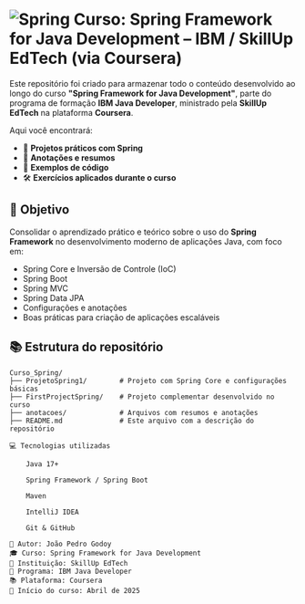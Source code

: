 # ![Spring](https://img.shields.io/badge/Spring-Framework-6DB33F?logo=spring&logoColor=white&style=for-the-badge) Curso: Spring Framework for Java Development – IBM / SkillUp EdTech (via Coursera)


Este repositório foi criado para armazenar todo o conteúdo desenvolvido ao longo do curso **"Spring Framework for Java Development"**, parte do programa de formação **IBM Java Developer**, ministrado pela **SkillUp EdTech** na plataforma **Coursera**.

Aqui você encontrará:

- 📁 **Projetos práticos com Spring**
- 🧠 **Anotações e resumos**
- 🧪 **Exemplos de código**
- 🛠️ **Exercícios aplicados durante o curso**

## 📌 Objetivo

Consolidar o aprendizado prático e teórico sobre o uso do **Spring Framework** no desenvolvimento moderno de aplicações Java, com foco em:

- Spring Core e Inversão de Controle (IoC)
- Spring Boot
- Spring MVC
- Spring Data JPA
- Configurações e anotações
- Boas práticas para criação de aplicações escaláveis


## 📚 Estrutura do repositório

```plaintext
Curso_Spring/
├── ProjetoSpring1/        # Projeto com Spring Core e configurações básicas
├── FirstProjectSpring/    # Projeto complementar desenvolvido no curso
├── anotacoes/             # Arquivos com resumos e anotações
├── README.md              # Este arquivo com a descrição do repositório

💻 Tecnologias utilizadas

    Java 17+

    Spring Framework / Spring Boot

    Maven

    IntelliJ IDEA

    Git & GitHub

📌 Autor: João Pedro Godoy
🎓 Curso: Spring Framework for Java Development
🏫 Instituição: SkillUp EdTech
💼 Programa: IBM Java Developer
📚 Plataforma: Coursera
📅 Início do curso: Abril de 2025
